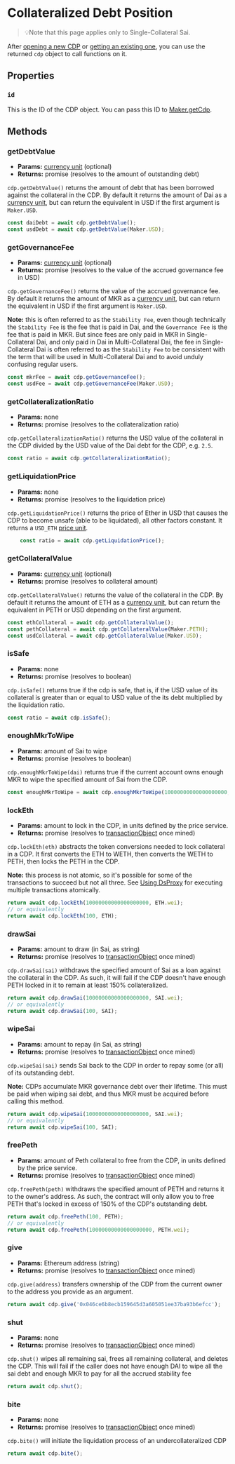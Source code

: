 # Collateralized Debt Position

> 💡Note that this page applies only to Single-Collateral Sai.

After [opening a new CDP](./#opencdp) or [getting an existing one](./#getcdp-int-id), you can use the returned `cdp` object to call functions on it.

## Properties

### **`id`**

This is the ID of the CDP object. You can pass this ID to [Maker.getCdp](Maker#getcdp).

## Methods

### getDebtValue

* **Params:** [currency unit](Currency-units) \(optional\)
* **Returns:** promise \(resolves to the amount of outstanding debt\)

`cdp.getDebtValue()` returns the amount of debt that has been borrowed against the collateral in the CDP. By default it returns the amount of Dai as a [currency unit](https://makerdao.com/documentation/#units), but can return the equivalent in USD if the first argument is `Maker.USD`.

```javascript
const daiDebt = await cdp.getDebtValue();
const usdDebt = await cdp.getDebtValue(Maker.USD);
```

### getGovernanceFee

* **Params:** [currency unit](Currency-units) \(optional\)
* **Returns:** promise \(resolves to the value of the accrued governance fee in USD\)

`cdp.getGovernanceFee()` returns the value of the accrued governance fee. By default it returns the amount of MKR as a [currency unit](https://makerdao.com/documentation/#units), but can return the equivalent in USD if the first argument is `Maker.USD`.

**Note:** this is often referred to as the `Stability Fee`, even though technically the `Stability Fee` is the fee that is paid in Dai, and the `Governance Fee` is the fee that is paid in MKR. But since fees are only paid in MKR in Single-Collateral Dai, and only paid in Dai in Multi-Collateral Dai, the fee in Single-Collateral Dai is often referred to as the `Stability Fee` to be consistent with the term that will be used in Multi-Collateral Dai and to avoid unduly confusing regular users.

```javascript
const mkrFee = await cdp.getGovernanceFee();
const usdFee = await cdp.getGovernanceFee(Maker.USD);
```

### getCollateralizationRatio

* **Params:** none
* **Returns:** promise \(resolves to the collateralization ratio\)

`cdp.getCollateralizationRatio()` returns the USD value of the collateral in the CDP divided by the USD value of the Dai debt for the CDP, e.g. `2.5`.

```javascript
const ratio = await cdp.getCollateralizationRatio();
```

### **getLiquidationPrice**

* **Params:** none
* **Returns:** promise \(resolves to the liquidation price\)

`cdp.getLiquidationPrice()` returns the price of Ether in USD that causes the CDP to become unsafe \(able to be liquidated\), all other factors constant. It returns a `USD_ETH` [price unit](https://makerdao.com/documentation/#units).

```javascript
    const ratio = await cdp.getLiquidationPrice();
```

### getCollateralValue

* **Params:** [currency unit](Currency-units) \(optional\)
* **Returns:** promise \(resolves to collateral amount\)

`cdp.getCollateralValue()` returns the value of the collateral in the CDP. By default it returns the amount of ETH as a [currency unit](https://makerdao.com/documentation/#units), but can return the equivalent in PETH or USD depending on the first argument.

```javascript
const ethCollateral = await cdp.getCollateralValue();
const pethCollateral = await cdp.getCollateralValue(Maker.PETH);
const usdCollateral = await cdp.getCollateralValue(Maker.USD);
```

### isSafe

* **Params:** none
* **Returns:** promise \(resolves to boolean\)

`cdp.isSafe()` returns true if the cdp is safe, that is, if the USD value of its collateral is greater than or equal to USD value of the its debt multiplied by the liquidation ratio.

```javascript
const ratio = await cdp.isSafe();
```

### enoughMkrToWipe

* **Params:** amount of Sai to wipe
* **Returns:** promise \(resolves to boolean\)

`cdp.enoughMkrToWipe(dai)` returns true if the current account owns enough MKR to wipe the specified amount of Sai from the CDP.

```javascript
const enoughMkrToWipe = await cdp.enoughMkrToWipe(10000000000000000000, SAI.wei);
```

### lockEth

* **Params:** amount to lock in the CDP, in units defined by the price service.
* **Returns:** promise \(resolves to [transactionObject](https://makerdao.com/documentation/#transactions) once mined\)

`cdp.lockEth(eth)` abstracts the token conversions needed to lock collateral in a CDP. It first converts the ETH to WETH, then converts the WETH to PETH, then locks the PETH in the CDP.

**Note:** this process is not atomic, so it's possible for some of the transactions to succeed but not all three. See [Using DsProxy](https://makerdao.com/documentation/#proxy-service) for executing multiple transactions atomically.

```javascript
return await cdp.lockEth(10000000000000000000, ETH.wei);
// or equivalently
return await cdp.lockEth(100, ETH);
```

### drawSai

* **Params:** amount to draw \(in Sai, as string\)
* **Returns:** promise \(resolves to [transactionObject](https://makerdao.com/documentation/#transactions) once mined\)

`cdp.drawSai(sai)` withdraws the specified amount of Sai as a loan against the collateral in the CDP. As such, it will fail if the CDP doesn't have enough PETH locked in it to remain at least 150% collateralized.

```javascript
return await cdp.drawSai(10000000000000000000, SAI.wei);
// or equivalently
return await cdp.drawSai(100, SAI);
```

### wipeSai

* **Params:** amount to repay \(in Sai, as string\)
* **Returns:** promise \(resolves to [transactionObject](https://makerdao.com/documentation/#transactions) once mined\)

`cdp.wipeSai(sai)` sends Sai back to the CDP in order to repay some \(or all\) of its outstanding debt.

**Note:** CDPs accumulate MKR governance debt over their lifetime. This must be paid when wiping sai debt, and thus MKR must be acquired before calling this method.

```javascript
return await cdp.wipeSai(10000000000000000000, SAI.wei);
// or equivalently
return await cdp.wipeSai(100, SAI);
```

### freePeth

* **Params:** amount of Peth collateral to free from the CDP, in units defined by the price service.
* **Returns:** promise \(resolves to [transactionObject](https://makerdao.com/documentation/#transactions) once mined\)

`cdp.freePeth(peth)` withdraws the specified amount of PETH and returns it to the owner's address. As such, the contract will only allow you to free PETH that's locked in excess of 150% of the CDP's outstanding debt.

```javascript
return await cdp.freePeth(100, PETH);
// or equivalently
return await cdp.freePeth(10000000000000000000, PETH.wei);
```

### give

* **Params:** Ethereum address \(string\)
* **Returns:** promise \(resolves to [transactionObject](https://makerdao.com/documentation/#transactions) once mined\)

`cdp.give(address)` transfers ownership of the CDP from the current owner to the address you provide as an argument.

```javascript
return await cdp.give('0x046ce6b8ecb159645d3a605051ee37ba93b6efcc');
```

### shut

* **Params:** none
* **Returns:** promise \(resolves to [transactionObject](https://makerdao.com/documentation/#transactions) once mined\)

`cdp.shut()` wipes all remaining sai, frees all remaining collateral, and deletes the CDP. This will fail if the caller does not have enough DAI to wipe all the sai debt and enough MKR to pay for all the accrued stability fee

```javascript
return await cdp.shut();
```

### **bite**

* **Params:** none
* **Returns:** promise \(resolves to [transactionObject](https://makerdao.com/documentation/#transactions) once mined\)

`cdp.bite()` will initiate the liquidation process of an undercollateralized CDP

```javascript
return await cdp.bite();
```

